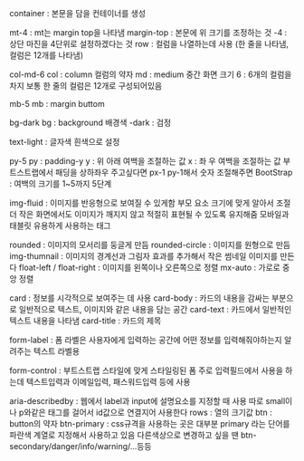 container : 본문을 담을 컨테이너를 생성

mt-4 : mt는 margin top을 나타냄
    margin-top : 본문에 위 크기를 조정하는 것
    -4 : 상단 마진을 4단위로 설정하겠다는 것
    row : 컬럼을 나열하는데 사용 (한 줄을 나타냄, 컬럼은 12개를 나타냄)


col-md-6
    col : column 컬럼의 약자
    md : medium 중간 화면 크기
    6 : 6개의 컬럼을 차지
        보통 한 줄의 컬럼은 12개로 구성되어있음

mb-5 
    mb : margin buttom

bg-dark
    bg : background 배경색
    -dark : 검정

text-light : 글자색 흰색으로 설정

py-5
    py : padding-y
    y : 위 아래 여백을 조절하는 값
    x : 좌 우 여백을 조절하는 값
    부트스트랩에서 패딩을 상하좌우 주고싶다면 px-1 py-1해서 숫자 조절해주면
    BootStrap : 여백의 크기를 1~5까지 5단계


img-fluid : 이미지를 반응형으로 보여질 수 있게함
            부모 요소 크기에 맞게 알아서 조절
            더 작은 화면에서도 이미지가 깨지지 않고 적절히 표현될 수 있도록 유지해줌
            모바일과 태블릿 유용하게 사용하는 태그


rounded : 이미지의 모서리를 둥글게 만듬
rounded-circle : 이미지를 원형으로 만듬
img-thumnail : 이미지의 경계선과 그림자 효과를 추가해서 작은 썸네일 이미지를 만든다
float-left / float-right : 이미지를 왼쪽이나 오른쪽으로 정렬
mx-auto : 가로로 중앙 정렬 

card : 정보를 시각적으로 보여주는 데 사용
card-body : 카드의 내용을 감싸는 부분으로 일반적으로 텍스트, 이미지와 같은 내용을 담는 공간
card-text : 카드에서 일반적인 텍스트 내용을 나타냄
card-title : 카드의 제목


form-label : 폼 라벨은 사용자에게 입력하는 공간에 어떤 정보를 입력해줘야하는지 알려주는 텍스트 라벨용


form-control : 부트스트랩 스타일에 맞게 스타일링된 폼
                주로 입력필드에서 사용을 하는데 텍스트입력과 이메일입력, 패스워드입력 등에 사용


aria-describedby : 웹에서 label과 input에 설명요소를 지정할 때 사용
                    따로 small이나 p와같은 태그를 걸어서 id값으로 연결지어 사용한다
rows : 열의 크기값
btn : button의 약자
btn-primary : css규격을 사용하는 곳은 대부분 primary 라는 단어를 파란색 계열로 지정해서 사용하고 있음
                다른색상으로 변경하고 싶을 땐 btn-secondary/danger/info/warning/...등등